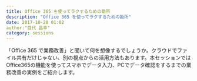 ```yaml
---
title: Office 365 を使ってラクするための勘所
description: "Office 365 を使ってラクするための勘所"
date: 2017-10-28 01:02
author:"目代 昌幸"
category: sessions
---
```

「Office 365 で業務改善」と聞いて何を想像するでしょうか。クラウドでファイル共有だけじゃない、別の視点からの活用方法もあります。本セッションではOffice365の機能を使ってスマホでデータ入力、PCでデータ確認をするまでの業務改善の実例をご紹介します。